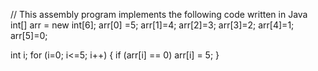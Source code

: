 // This assembly program implements the following code written in Java
int[] arr = new int[6];
arr[0] =5;
arr[1]=4;
arr[2]=3;
arr[3]=2;
arr[4]=1;
arr[5]=0;

int i;
for (i=0; i<=5; i++) {
if (arr[i] == 0)
    arr[i] = 5;
}
